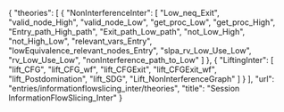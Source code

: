 {
    "theories": [
        {
            "NonInterferenceInter": [
                "Low_neq_Exit",
                "valid_node_High",
                "valid_node_Low",
                "get_proc_Low",
                "get_proc_High",
                "Entry_path_High_path",
                "Exit_path_Low_path",
                "not_Low_High",
                "not_High_Low",
                "relevant_vars_Entry",
                "lowEquivalence_relevant_nodes_Entry",
                "slpa_rv_Low_Use_Low",
                "rv_Low_Use_Low",
                "nonInterference_path_to_Low"
            ]
        },
        {
            "LiftingInter": [
                "lift_CFG",
                "lift_CFG_wf",
                "lift_CFGExit",
                "lift_CFGExit_wf",
                "lift_Postdomination",
                "lift_SDG",
                "Lift_NonInterferenceGraph"
            ]
        }
    ],
    "url": "entries/informationflowslicing_inter/theories",
    "title": "Session InformationFlowSlicing_Inter"
}
